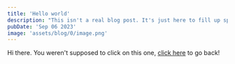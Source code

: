 ```yaml
---
title: 'Hello world'
description: "This isn't a real blog post. It's just here to fill up space."
pubDate: 'Sep 06 2023'
image: 'assets/blog/0/image.png'
---
```


Hi there. You weren't supposed to click on this one, [click here](/blog) to go back!
